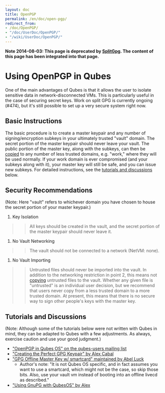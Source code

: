 ```yaml
---
layout: doc
title: OpenPGP
permalink: /en/doc/open-pgp/
redirect_from:
- /doc/OpenPGP/
- "/doc/UserDoc/OpenPGP/"
- "/wiki/UserDoc/OpenPGP/"
---
```


**Note 2014-08-03: This page is deprecated by [SplitGpg](/en/doc/split-gpg/). The content of this page has been integrated into that page.**

Using OpenPGP in Qubes
======================

One of the main advantages of Qubes is that it allows the user to isolate sensitive data in network-disconnected VMs. This is particularly useful in the case of securing secret keys. Work on split GPG is currently ongoing (\#474), but it's still possible to set up a very secure system right now.

Basic Instructions
------------------

The basic procedure is to create a master keypair and any number of signing/encryption subkeys in your ultimately trusted "vault" domain. The secret portion of the master keypair should never leave your vault. The public portion of the master key, along with the subkeys, can then be [copied](/wiki/VmTools/QvmCopyToVm) to any number of less trusted domains, e.g. "work," where they will be used normally. If your work domain is ever compromised (and your subkeys along with it), your master key will still be safe, and you can issue new subkeys. For detailed instructions, see the [tutorials and discussions](/wiki/UserDoc/OpenPGP#TutorialsandDiscussions) below.

Security Recommendations
------------------------

(Note: Here "vault" refers to whichever domain you have chosen to house the secret portion of your master keypair.)

1.  Key Isolation

> > All keys should be created in the vault, and the secret portion of the master keypair should never leave it.

1.  No Vault Networking

> > The vault should not be connected to a network (NetVM: none).

1.  No Vault Importing

> > Untrusted files should never be imported into the vault. In addition to the networking restriction in point 2, this means not [copying](/wiki/VmTools/QvmCopyToVm) untrusted files to the vault. Whether any given file is "untrusted" is an individual user decision, but we recommend that users never copy from a less trusted domain to a more trusted domain. At present, this means that there is no secure way to sign other people's keys with the master key.

Tutorials and Discussions
-------------------------

(Note: Although some of the tutorials below were not written with Qubes in mind, they can be adapted to Qubes with a few adjustments. As always, exercise caution and use your good judgment.)

-   [​"OpenPGP in Qubes OS" on the qubes-users mailing list](https://groups.google.com/d/topic/qubes-users/Kwfuern-R2U/discussion)
-   [​"Creating the Perfect GPG Keypair" by Alex Cabal](https://alexcabal.com/creating-the-perfect-gpg-keypair/)
-   [​"GPG Offline Master Key w/ smartcard" maintained by Abel Luck](https://gist.github.com/abeluck/3383449)
    -   Author's note: "It is not Qubes OS specific, and in fact assumes you want to use a smartcard, which might not be the case, so skip those bits. Also, use your vault vm instead of booting into an offline livecd as described."
-   [​"Using GnuPG with QubesOS" by Alex](https://apapadop.wordpress.com/2013/08/21/using-gnupg-with-qubesos/)

